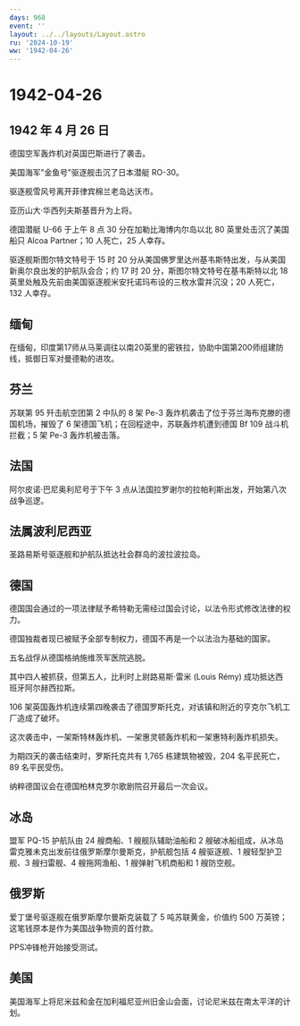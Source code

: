 ```yaml
---
days: 968
event: ''
layout: ../../layouts/Layout.astro
ru: '2024-10-19'
ww: '1942-04-26'
---
```


# 1942-04-26

## 1942 年 4 月 26 日

德国空军轰炸机对英国巴斯进行了袭击。

美国海军"金鱼号"驱逐舰击沉了日本潜艇 RO-30。

驱逐舰雪风号离开菲律宾棉兰老岛达沃市。

亚历山大·华西列夫斯基晋升为上将。

德国潜艇 U-66 于上午 8 点 30 分在加勒比海博内尔岛以北 80
英里处击沉了美国船只 Alcoa Partner；10 人死亡，25 人幸存。

驱逐舰斯图尔特文特号于 15 时 20
分从美国佛罗里达州基韦斯特出发，与从美国新奥尔良出发的护航队会合；约 17
时 20 分，斯图尔特文特号在基韦斯特以北 18
英里处触及先前由美国驱逐舰米安托诺玛布设的三枚水雷并沉没；20 人死亡，132
人幸存。

## 缅甸

在缅甸，印度第17师从马莱调往以南20英里的密铁拉，协助中国第200师组建防线，抵御日军对曼德勒的进攻。

## 芬兰

苏联第 95 歼击航空团第 2 中队的 8 架 Pe-3
轰炸机袭击了位于芬兰海布克滕的德国机场，摧毁了 6
架德国飞机；在回程途中，苏联轰炸机遭到德国 Bf 109 战斗机拦截；5 架 Pe-3
轰炸机被击落。

## 法国

阿尔皮诺·巴尼奥利尼号于下午 3
点从法国拉罗谢尔的拉帕利斯出发，开始第八次战争巡逻。

## 法属波利尼西亚

圣路易斯号驱逐舰和护航队抵达社会群岛的波拉波拉岛。

## 德国

德国国会通过的一项法律赋予希特勒无需经过国会讨论，以法令形式修改法律的权力。

德国独裁者现已被赋予全部专制权力，德国不再是一个以法治为基础的国家。

五名战俘从德国格纳施维茨军医院逃脱。

其中四人被抓获，但第五人，比利时上尉路易斯·雷米 (Louis Rémy)
成功抵达西班牙阿尔赫西拉斯。

106
架英国轰炸机连续第四晚袭击了德国罗斯托克，对该镇和附近的亨克尔飞机工厂造成了破坏。

这次袭击中，一架斯特林轰炸机、一架惠灵顿轰炸机和一架惠特利轰炸机损失。

为期四天的袭击结束时，罗斯托克共有 1,765 栋建筑物被毁，204
名平民死亡，89 名平民受伤。

纳粹德国议会在德国柏林克罗尔歌剧院召开最后一次会议。

## 冰岛

盟军 PQ-15 护航队由 24 艘商船、1 艘舰队辅助油船和 2
艘破冰船组成，从冰岛雷克雅未克出发前往俄罗斯摩尔曼斯克，护航舰包括 4
艘驱逐舰、1 艘轻型护卫舰、3 艘扫雷舰、4 艘拖网渔船、1 艘弹射飞机商船和 1
艘防空舰。

## 俄罗斯

爱丁堡号驱逐舰在俄罗斯摩尔曼斯克装载了 5 吨苏联黄金，价值约 500
万英镑；这笔钱原本是作为美国战争物资的首付款。

PPS冲锋枪开始接受测试。

## 美国

美国海军上将尼米兹和金在加利福尼亚州旧金山会面，讨论尼米兹在南太平洋的计划。